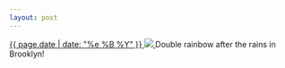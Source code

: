 ```yaml
---
layout: post
---
```


<p>
  <a href="/501">
    <time>{{ page.date | date: "%e %B %Y" }}</time>
    <img src="{{ site.assets_url }}/501.jpg">
  </a>
  Double rainbow after the rains in Brooklyn!
</p>
